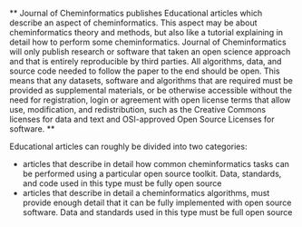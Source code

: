 ** Journal of Cheminformatics publishes Educational articles which describe an aspect
of cheminformatics. This aspect may be about cheminformatics theory and methods, but
also like a tutorial explaining in detail how to perform some cheminformatics.
Journal of Cheminformatics will only publish research or software that taken an
open science approach and that is entirely reproducible by third parties. All
algorithms, data, and source code needed to follow the paper to the end should
be open. This means that any datasets, software and algorithms that are required
must be provided as supplemental materials, or be otherwise accessible without the
need for registration, login or agreement with open license terms that allow use,
modification, and redistribution, such as the Creative Commons licenses for data and
text and OSI-approved Open Source Licenses for software. ** 

Educational articles can roughly be divided into two categories:

* articles that describe in detail how common cheminformatics tasks can be performed
  using a particular open source toolkit. Data, standards, and code used in this type
  must be fully open source
* articles that describe in detail a cheminformatics algorithms, must provide enough
  detail that it can be fully implemented with open source software. Data and
  standards used in this type must be full open source
